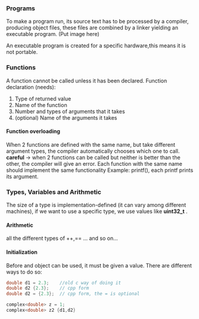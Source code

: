 ### Programs
To make a program run, its source text has to be processed by a compiler, producing object files, these files are combined by a linker yielding an executable program.
(Put image here)

An executable program is created for a specific hardware,this means it is not portable. 

### Functions
A function cannot be called unless it has been declared. 
Function declaration (needs):
1. Type of returned value
2. Name of the function
3. Number and types of arguments that it takes
4. (optional) Name of the arguments it takes
#### Function overloading
When 2 functions are defined with the same name, but take different argument types, the compiler automatically chooses which one to call.
**careful** -> when 2 functions can be called but neither is better than the other, the compiler will give an error. 
Each function with the same name should implement the same functionality 
Example: printf(), each printf prints its argument. 

### Types, Variables and Arithmetic
The size of a type is implementation-defined (it can vary among different machines), if we want to use a specific type, we use values like **uint32_t** . 
#### Arithmetic
all the different types of ++,== ... and so on...

#### Initialization
Before and object can be used, it must be given a value.  There are different ways to do so:
```cpp
double d1 = 2.3;    //old c way of doing it
double d2 {2.3};    // cpp form
double d2 = {2.3};  // cpp form, the = is optional

complex<double> z = 1;
complex<double> z2 {d1,d2}
```
